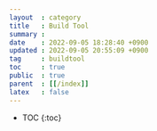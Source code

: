 ```yaml
---
layout  : category
title   : Build Tool
summary : 
date    : 2022-09-05 18:28:40 +0900
updated : 2022-09-05 20:55:09 +0900
tag     : buildtool
toc     : true
public  : true
parent  : [[/index]]
latex   : false
---
```

* TOC
  {:toc}